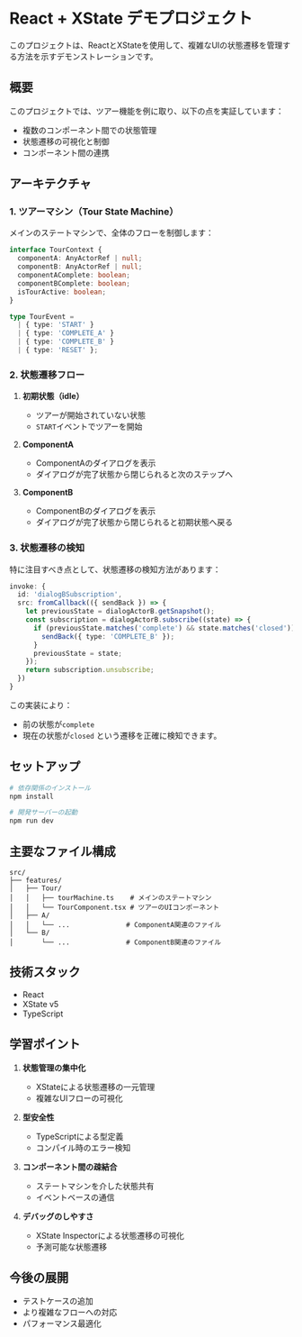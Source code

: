 # React + XState デモプロジェクト

このプロジェクトは、ReactとXStateを使用して、複雑なUIの状態遷移を管理する方法を示すデモンストレーションです。

## 概要

このプロジェクトでは、ツアー機能を例に取り、以下の点を実証しています：

- 複数のコンポーネント間での状態管理
- 状態遷移の可視化と制御
- コンポーネント間の連携

## アーキテクチャ

### 1. ツアーマシン（Tour State Machine）

メインのステートマシンで、全体のフローを制御します：

```typescript
interface TourContext {
  componentA: AnyActorRef | null;
  componentB: AnyActorRef | null;
  componentAComplete: boolean;
  componentBComplete: boolean;
  isTourActive: boolean;
}

type TourEvent =
  | { type: 'START' }
  | { type: 'COMPLETE_A' }
  | { type: 'COMPLETE_B' }
  | { type: 'RESET' };
```

### 2. 状態遷移フロー

1. **初期状態（idle）**
   - ツアーが開始されていない状態
   - `START`イベントでツアーを開始

2. **ComponentA**
   - ComponentAのダイアログを表示
   - ダイアログが完了状態から閉じられると次のステップへ

3. **ComponentB**
   - ComponentBのダイアログを表示
   - ダイアログが完了状態から閉じられると初期状態へ戻る

### 3. 状態遷移の検知

特に注目すべき点として、状態遷移の検知方法があります：

```typescript
invoke: {
  id: 'dialogBSubscription',
  src: fromCallback(({ sendBack }) => {
    let previousState = dialogActorB.getSnapshot();
    const subscription = dialogActorB.subscribe((state) => {
      if (previousState.matches('complete') && state.matches('closed')) {
        sendBack({ type: 'COMPLETE_B' });
      }
      previousState = state;
    });
    return subscription.unsubscribe;
  })
}
```

この実装により：
- 前の状態が`complete`
- 現在の状態が`closed`
という遷移を正確に検知できます。

## セットアップ

```bash
# 依存関係のインストール
npm install

# 開発サーバーの起動
npm run dev
```

## 主要なファイル構成

```
src/
├── features/
│   ├── Tour/
│   │   ├── tourMachine.ts    # メインのステートマシン
│   │   └── TourComponent.tsx # ツアーのUIコンポーネント
│   ├── A/
│   │   └── ...              # ComponentA関連のファイル
│   └── B/
│       └── ...              # ComponentB関連のファイル
```

## 技術スタック

- React
- XState v5
- TypeScript

## 学習ポイント

1. **状態管理の集中化**
   - XStateによる状態遷移の一元管理
   - 複雑なUIフローの可視化

2. **型安全性**
   - TypeScriptによる型定義
   - コンパイル時のエラー検知

3. **コンポーネント間の疎結合**
   - ステートマシンを介した状態共有
   - イベントベースの通信

4. **デバッグのしやすさ**
   - XState Inspectorによる状態遷移の可視化
   - 予測可能な状態遷移

## 今後の展開

- テストケースの追加
- より複雑なフローへの対応
- パフォーマンス最適化
